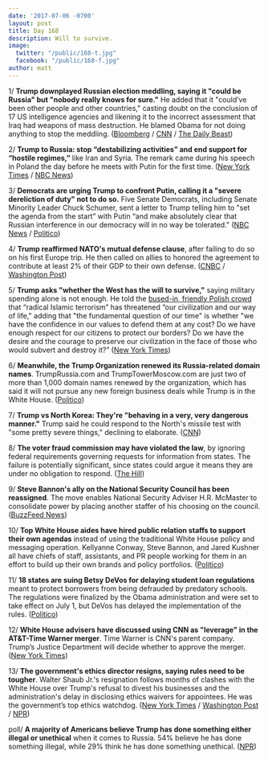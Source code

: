 ```yaml
---
date: '2017-07-06 -0700'
layout: post
title: Day 168
description: Will to survive.
image:
  twitter: "/public/168-t.jpg"
  facebook: "/public/168-f.jpg"
author: matt
---
```



1/ **Trump downplayed Russian election meddling, saying it "could be Russia" but "nobody really knows for sure."** He added that it "could’ve been other people and other countries," casting doubt on the conclusion of 17 US intelligence agencies and likening it to the incorrect assessment that Iraq had weapons of mass destruction. He blamed Obama for not doing anything to stop the meddling. ([Bloomberg](https://www.bloomberg.com/news/articles/2017-07-06/trump-cites-russian-election-meddling-but-blames-others-too) / [CNN](http://www.cnn.com/2017/07/06/politics/trump-election-meddling-russia/index.html) / [The Daily Beast](http://www.thedailybeast.com/trump-attacks-u-s-spies-says-other-people-could-have-hacked-2016))

2/ **Trump to Russia: stop “destabilizing activities” and end support for “hostile regimes,”** like Iran and Syria. The remark came during his speech in Poland the day before he meets with Putin for the first time.  ([New York Times](https://www.nytimes.com/2017/07/06/world/europe/donald-trump-poland-g20-hamburg.html) / [NBC News](http://www.nbcnews.com/news/world/donald-trump-u-s-will-confront-north-korea-over-very-n779986))

3/ **Democrats are urging Trump to confront Putin, calling it a "severe dereliction of duty" not to do so.** Five Senate Democrats, including Senate Minority Leader Chuck Schumer, sent a letter to Trump telling him to "set the agenda from the start” with Putin “and make absolutely clear that Russian interference in our democracy will in no way be tolerated." ([NBC News](http://www.nbcnews.com/politics/donald-trump/democrats-demand-trump-confront-putin-election-interference-n780121) / [Politico](http://www.politico.com/story/2017/07/06/chuck-schumer-trump-confront-putin-240261))

4/ **Trump reaffirmed NATO's mutual defense clause**, after failing to do so on his first Europe trip. He then called on allies to honored the agreement to contribute at least 2% of their GDP to their own defense. ([CNBC](http://www.cnbc.com/2017/07/06/trump-us-stands-firmly-behind-nato-article-5.html) / [Washington Post](https://www.washingtonpost.com/news/post-politics/wp/2017/07/06/in-poland-trump-reaffirms-commitment-to-nato-chides-russia/))

5/ **Trump asks "whether the West has the will to survive,"** saying military spending alone is not enough. He told the [bused-in, friendly Polish crowd](https://whatthefuckjusthappenedtoday.com/2017/07/05/Day-167/#7-trump-flew-to-europe-today-stoppin) that “radical Islamic terrorism” has threatened “our civilization and our way of life," adding that "the fundamental question of our time" is whether "we have the confidence in our values to defend them at any cost? Do we have enough respect for our citizens to protect our borders? Do we have the desire and the courage to preserve our civilization in the face of those who would subvert and destroy it?” ([New York Times](https://www.nytimes.com/2017/07/06/world/europe/donald-trump-poland-speech.html))

6/ **Meanwhile, the Trump Organization renewed its Russia-related domain names**. TrumpRussia.com and TrumpTowerMoscow.com are just two of more than 1,000 domain names renewed by the organization, which has said it will not pursue any new foreign business deals while Trump is in the White House. ([Politico](http://www.politico.com/story/2017/07/05/trump-tower-moscow-240238))

7/ **Trump vs North Korea: They're "behaving in a very, very dangerous manner."** Trump said he could respond to the North's missile test with "some pretty severe things," declining to elaborate. ([CNN](http://www.cnn.com/2017/07/06/politics/trump-poland-duda/index.html))

8/ **The voter fraud commission may have violated the law**, by ignoring federal requirements governing requests for information from states. The failure is potentially significant, since states could argue it means they are under no obligation to respond. ([The Hill](http://thehill.com/regulation/other/340738-voter-fraud-commission-may-have-violated-law?rnd=1499292453))

9/ **Steve Bannon's ally on the National Security Council has been reassigned**. The move enables National Security Adviser H.R. McMaster to consolidate power by placing another staffer of his choosing on the council. ([BuzzFeed News](https://www.buzzfeed.com/johnhudson/bannon-ally-leaves-white-house-as-mcmaster-consolidates))

10/ **Top White House aides have hired public relation staffs to support their own agendas** instead of using the traditional White House policy and messaging operation. Kellyanne Conway, Steve Bannon, and Jared Kushner all have chiefs of staff, assistants, and PR people working for them in an effort to build up their own brands and policy portfolios. ([Politico](http://www.politico.com/story/2017/07/06/trump-west-wing-staff-kushner-240244))

11/ **18 states are suing Betsy DeVos for delaying student loan regulations** meant to protect borrowers from being defrauded by predatory schools. The regulations were finalized by the Obama administration and were set to take effect on July 1, but DeVos has delayed the implementation of the rules. ([Politico](http://www.politico.com/story/2017/07/06/18-states-sue-devos-over-delay-of-student-loan-protections-240260))

12/ **White House advisers have discussed using CNN as "leverage" in the AT&T-Time Warner merger**. Time Warner is CNN's parent company. Trump’s Justice Department will decide whether to approve the merger. ([New York Times](https://www.nytimes.com/2017/07/05/business/media/jeffrey-zucker-cnn-trump.html))

13/ **The government's ethics director resigns, saying rules need to be tougher**. Walter Shaub Jr.'s resignation follows months of clashes with the White House over Trump's refusal to divest his businesses and the administration's delay in disclosing ethics waivers for appointees. He was the government’s top ethics watchdog. ([New York Times](https://www.nytimes.com/2017/07/06/us/politics/walter-shaub-office-of-government-ethics-resign.html) / [Washington Post](https://www.washingtonpost.com/politics/federal-ethics-chief-who-clashed-with-white-house-announces-he-will-step-down/2017/07/06/4732c308-624c-11e7-a4f7-af34fc1d9d39_story.html) / [NPR](http://www.npr.org/2017/07/06/535781749/ethics-office-director-walter-shaub-resigns-saying-rules-need-to-be-tougher))

poll/ **A majority of Americans believe Trump has done something either illegal or unethical** when it comes to Russia. 54% believe he has done something illegal, while 29% think he has done something unethical. ([NPR](http://www.npr.org/2017/07/06/535626356/on-russia-republican-and-democratic-lenses-have-a-very-different-tint))